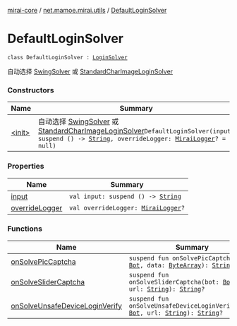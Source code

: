 [mirai-core](../../index.md) / [net.mamoe.mirai.utils](../index.md) / [DefaultLoginSolver](./index.md)

# DefaultLoginSolver

`class DefaultLoginSolver : `[`LoginSolver`](../-login-solver/index.md)

自动选择 [SwingSolver](../-swing-solver/index.md) 或 [StandardCharImageLoginSolver](../-standard-char-image-login-solver/index.md)

### Constructors

| Name | Summary |
|---|---|
| [&lt;init&gt;](-init-.md) | 自动选择 [SwingSolver](../-swing-solver/index.md) 或 [StandardCharImageLoginSolver](../-standard-char-image-login-solver/index.md)`DefaultLoginSolver(input: suspend () -> `[`String`](https://kotlinlang.org/api/latest/jvm/stdlib/kotlin/-string/index.html)`, overrideLogger: `[`MiraiLogger`](../-mirai-logger/index.md)`? = null)` |

### Properties

| Name | Summary |
|---|---|
| [input](input.md) | `val input: suspend () -> `[`String`](https://kotlinlang.org/api/latest/jvm/stdlib/kotlin/-string/index.html) |
| [overrideLogger](override-logger.md) | `val overrideLogger: `[`MiraiLogger`](../-mirai-logger/index.md)`?` |

### Functions

| Name | Summary |
|---|---|
| [onSolvePicCaptcha](on-solve-pic-captcha.md) | `suspend fun onSolvePicCaptcha(bot: `[`Bot`](../../net.mamoe.mirai/-bot/index.md)`, data: `[`ByteArray`](https://kotlinlang.org/api/latest/jvm/stdlib/kotlin/-byte-array/index.html)`): `[`String`](https://kotlinlang.org/api/latest/jvm/stdlib/kotlin/-string/index.html)`?` |
| [onSolveSliderCaptcha](on-solve-slider-captcha.md) | `suspend fun onSolveSliderCaptcha(bot: `[`Bot`](../../net.mamoe.mirai/-bot/index.md)`, url: `[`String`](https://kotlinlang.org/api/latest/jvm/stdlib/kotlin/-string/index.html)`): `[`String`](https://kotlinlang.org/api/latest/jvm/stdlib/kotlin/-string/index.html)`?` |
| [onSolveUnsafeDeviceLoginVerify](on-solve-unsafe-device-login-verify.md) | `suspend fun onSolveUnsafeDeviceLoginVerify(bot: `[`Bot`](../../net.mamoe.mirai/-bot/index.md)`, url: `[`String`](https://kotlinlang.org/api/latest/jvm/stdlib/kotlin/-string/index.html)`): `[`String`](https://kotlinlang.org/api/latest/jvm/stdlib/kotlin/-string/index.html)`?` |
